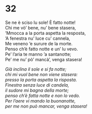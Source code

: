 # 32  
  
Se ne è sciso lu sole! È fatto notte!  
Chi me vò’ bene, nu’ bene stasera,  
’Mmocca a la porta aspetta la resposta,  
’A fenestra nu’ luce cu’ cannela,  
Me veneno ’e surure de la morte.  
Penso ch’è fatto notte e un’ lu vevo.  
Pe’ l’aria te manno ’a santanotte;  
Pe’ me nu’ pò’ mancà’, venga stasera!

*Già inclina il sole e si fa notte;  
chi mi vuol bene non viene stasera:  
presso la porta aspetta la risposta.  
Finestra senza luce di candela,  
il sudore mi bagna della morte;  
penso ch’è fatta notte e non lo vedo.  
Per l’aere vi mando la buonanotte,  
per me non può mancar, venga stasera!*


